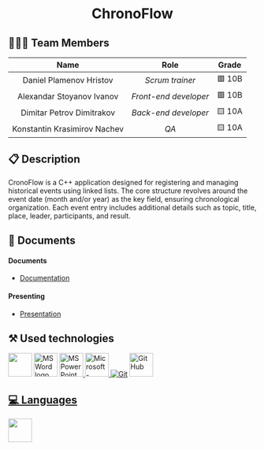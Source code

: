 <h1 align="center">ChronoFlow</h1>
 
<p align = "center">
 
## 👨🏻‍💻 Team Members
 
| **Name** | **Role** | **Grade** |
| :---:   | :---: | :---: |
| Daniel Plamenov Hristov | *Scrum trainer* | 🟥 10B |
| Alexandar Stoyanov Ivanov | *Front-end developer*  | 🟥 10B |
| Dimitar Petrov Dimitrakov | *Back-end developer*  | 🟨 10A |
| Konstantin Krasimirov Nachev |  *QA*  | 🟨 10A |

 
## 📋 Description
CronoFlow is a C++ application designed for registering and managing historical events using linked lists. The core structure revolves around the event date (month and/or year) as the key field, ensuring chronological organization. Each event entry includes additional details such as topic, title, place, leader, participants, and result.

 
## 📝 Documents
<h4>Documents</h4>
<ul>
<li> <a href="../linked-list-sprint-project-chronoflow/Documents/ChronoFlow.docx">Documentation</a></li>
</ul> 
<h4>Presenting</h4>
<ul>
<li><a href="../linked-list-sprint-project-chronoflow/Documents/ChronoFlow.pptx">Presentation</a></li>
</ul>

 
  ## ⚒️ Used technologies
<p align="left">
<a href="https://visualstudio.microsoft.com/vs/"><img src="https://upload.wikimedia.org/wikipedia/commons/thumb/2/2c/Visual_Studio_Icon_2022.svg/1200px-Visual_Studio_Icon_2022.svg.png" heigh=48px width=48px/></a>
<a href="https://www.microsoft.com/en-ww/microsoft-365/word"><img src="https://img.icons8.com/fluency/48/000000/microsoft-word-2019.png" alt="MS Word logo" width=48px /></a>
<a href="https://www.microsoft.com/en-us/microsoft-365/powerpoint"><img src="https://img.icons8.com/fluency/48/000000/microsoft-powerpoint-2019.png" alt="MS PowerPoint logo" width=48px />
<a href="https://www.microsoft.com/en/microsoft-teams/group-chat-software"><img width="48" height="48" src="https://upload.wikimedia.org/wikipedia/commons/thumb/c/c9/Microsoft_Office_Teams_%282018%E2%80%93present%29.svg/1200px-Microsoft_Office_Teams_%282018%E2%80%93present%29.svg.png" alt="Microsoft-Teams"/>
<a href="https://git-scm.com/"><img src="https://img.icons8.com/color/48/000000/git.png" alt="Git"/></a>
<a href="https://git-scm.com/"><img src="https://cdn-icons-png.flaticon.com/512/25/25231.png" alt="GitHub" heigh=48px width=48px/></a>
<a href="https://www.jetbrains.com/clion/promo/?source=google&medium=cpc&campaign=EMEA_en_EAST_Clion_Branded&term=clion&content=489240780416&gad_source=1&gclid=Cj0KCQjwm5e5BhCWARIsANwm06iSWfcK_Rdllg1EJvKYmLrizI58dSBNgfa5h0qYNWn1IFkl-vdF_CwaAtd4EALw_wcB">
</p> 

  
## 💻 Languages
<p>
<a><img src="https://upload.wikimedia.org/wikipedia/commons/thumb/1/18/ISO_C%2B%2B_Logo.svg/1200px-ISO_C%2B%2B_Logo.svg.png" heigh=48px width=48px/></a>
<a href="https://cmake.org/">
